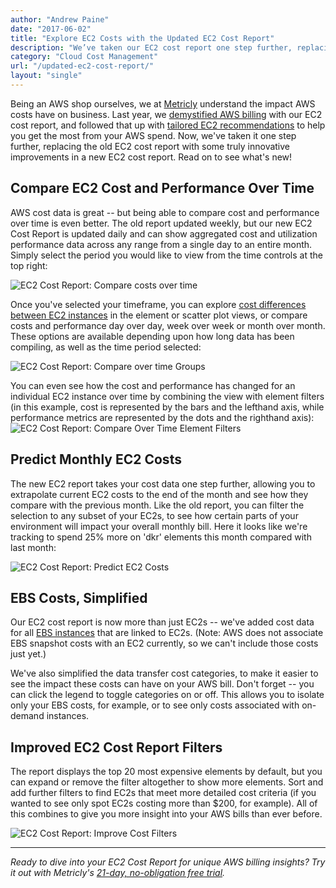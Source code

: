```yaml
---
author: "Andrew Paine"
date: "2017-06-02"
title: "Explore EC2 Costs with the Updated EC2 Cost Report"
description: "We’ve taken our EC2 cost report one step further, replacing the old report with truly innovative improvements. Read on to see what’s new!"
category: "Cloud Cost Management"
url: "/updated-ec2-cost-report/"
layout: "single"
---
```

Being an AWS shop ourselves, we at [Metricly](/product) understand the impact AWS costs have on business. Last year, we [demystified AWS billing](/demystify-your-ec2-cost-analysis) with our EC2 cost report, and followed that up with [tailored EC2 recommendations](/ec2-cost-analysis-recommendations) to help you get the most from your AWS spend. Now, we've taken it one step further, replacing the old EC2 cost report with some truly innovative improvements in a new EC2 cost report. Read on to see what's new!

Compare EC2 Cost and Performance Over Time
------------------------------------------

AWS cost data is great -- but being able to compare cost and performance over time is even better. The old report updated weekly, but our new EC2 Cost Report is updated daily and can show aggregated cost and utilization performance data across any range from a single day to an entire month. Simply select the period you would like to view from the time controls at the top right:

![EC2 Cost Report: Compare costs over time](https://s3-us-west-2.amazonaws.com/com-netuitive-app-usw2-public/wp-content/uploads/2017/07/Compare-costs-over-time-1024x377.png)

Once you've selected your timeframe, you can explore [cost differences between EC2 instances](/view-manage-individual-aws-ec2-costs) in the element or scatter plot views, or compare costs and performance day over day, week over week or month over month. These options are available depending upon how long data has been compiling, as well as the time period selected:

![EC2 Cost Report: Compare over time Groups](https://s3-us-west-2.amazonaws.com/com-netuitive-app-usw2-public/wp-content/uploads/2017/07/Compare-over-time-Groups-1024x390.png)

You can even see how the cost and performance has changed for an individual EC2 instance over time by combining the view with element filters (in this example, cost is represented by the bars and the lefthand axis, while performance metrics are represented by the dots and the righthand axis):![EC2 Cost Report: Compare Over Time Element Filters](https://s3-us-west-2.amazonaws.com/com-netuitive-app-usw2-public/wp-content/uploads/2017/07/Compare-Over-Time-Element-Filters-1024x470.png)

Predict Monthly EC2 Costs
-------------------------

The new EC2 report takes your cost data one step further, allowing you to extrapolate current EC2 costs to the end of the month and see how they compare with the previous month. Like the old report, you can filter the selection to any subset of your EC2s, to see how certain parts of your environment will impact your overall monthly bill. Here it looks like we're tracking to spend 25% more on 'dkr' elements this month compared with last month:

![EC2 Cost Report: Predict EC2 Costs](https://s3-us-west-2.amazonaws.com/com-netuitive-app-usw2-public/wp-content/uploads/2017/07/Predict-Monthly-Costs-1024x476.png)

EBS Costs, Simplified
---------------------

Our EC2 cost report is now more than just EC2s -- we've added cost data for all [EBS instances](/detecting-performance-issues-on-ebs-volumes) that are linked to EC2s. (Note: AWS does not associate EBS snapshot costs with an EC2 currently, so we can't include those costs just yet.)

We've also simplified the data transfer cost categories, to make it easier to see the impact these costs can have on your AWS bill. Don't forget -- you can click the legend to toggle categories on or off. This allows you to isolate only your EBS costs, for example, or to see only costs associated with on-demand instances.

Improved EC2 Cost Report Filters
--------------------------------

The report displays the top 20 most expensive elements by default, but you can expand or remove the filter altogether to show more elements. Sort and add further filters to find EC2s that meet more detailed cost criteria (if you wanted to see only spot EC2s costing more than $200, for example). All of this combines to give you more insight into your AWS bills than ever before.

![EC2 Cost Report: Improve Cost Filters](https://s3-us-west-2.amazonaws.com/com-netuitive-app-usw2-public/wp-content/uploads/2017/07/Improve-Cost-Filters-1024x569.png)

* * * * *

*Ready to dive into your EC2 Cost Report for unique AWS billing insights? Try it out with Metricly's* [*21-day, no-obligation free trial*](/signup)*.*

